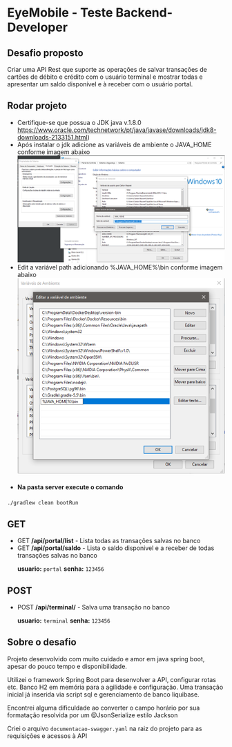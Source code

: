 # EyeMobile - Teste Backend-Developer 

## Desafio proposto
Criar uma API Rest que suporte as operações de salvar transações de cartões de débito e crédito com o usuário terminal
 e mostrar todas e apresentar um saldo disponível e à receber com o usuário portal.

## Rodar projeto
- Certifique-se que possua o JDK java v.1.8.0 https://www.oracle.com/technetwork/pt/java/javase/downloads/jdk8-downloads-2133151.html)
- Após instalar o jdk adicione as variáveis de ambiente o JAVA_HOME conforme imagem abaixo ![alt text](JAVA_HOME.png)
- Edit a variável path adicionando %JAVA_HOME%\bin conforme imagem abaixo ![](path.png)
- #### Na pasta server execute o comando 
`./gradlew clean bootRun` 

## GET
* GET **/api/portal/list** - Lista todas as transações salvas no banco
* GET **/api/portal/saldo** - Lista o saldo disponivel e a receber de todas transações salvas no banco <p/>
    **usuario:** ``portal``
    **senha:** ``123456``
## POST
* POST **/api/terminal/** - Salva uma transação no banco <p/>
    **usuario:** ``terminal``
    **senha:** ``123456``

## Sobre o desafio
Projeto desenvolvido com muito cuidado e amor em java spring boot, apesar do pouco tempo e disponibilidade.

Utilizei o framework Spring Boot para desenvolver a API, configurar rotas etc. Banco H2 em memória para a agilidade e configuração.
Uma transação inicial já inserida via script sql e gerenciamento de banco liquibase.

Encontrei alguma dificuldade ao converter o campo horário por sua formatação resolvida por um @JsonSerialize estilo Jackson

Criei o arquivo ``documentacao-swagger.yaml`` na raiz do projeto para as requisições e acessos à API

